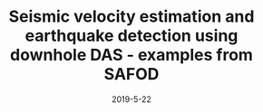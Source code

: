 ---
title: "Seismic velocity estimation and earthquake detection using downhole DAS - examples from SAFOD"
collection: talks
type: "Seminar"
venue: "Geophysics department"
date: 2019-5-22
location: "Lawrence Berkeley Nationa Lab, California, USA"
---